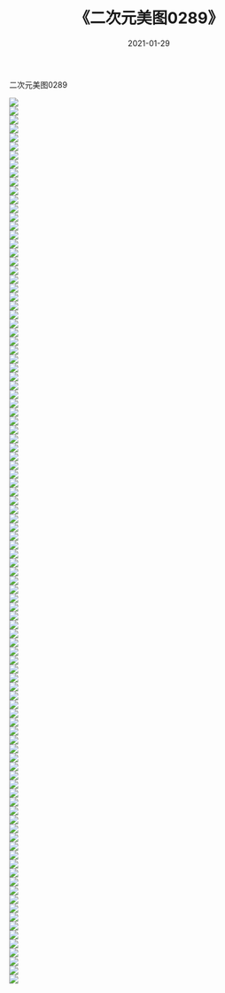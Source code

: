 ﻿---
layout: post
title:  《二次元美图0289》
date:   2021-01-29
img: http://imgx.orgx.ga/二次元/2021/二次元美图0289/000.jpg
categories: [美女, 清纯, 唯美]
---

二次元美图0289

 ![](http://imgx.orgx.ga/二次元/2021/二次元美图0289/001.jpg) <br>![](http://imgx.orgx.ga/二次元/2021/二次元美图0289/002.jpg) <br>![](http://imgx.orgx.ga/二次元/2021/二次元美图0289/003.jpg) <br>![](http://imgx.orgx.ga/二次元/2021/二次元美图0289/004.jpg) <br>![](http://imgx.orgx.ga/二次元/2021/二次元美图0289/005.jpg) <br>![](http://imgx.orgx.ga/二次元/2021/二次元美图0289/006.jpg) <br>![](http://imgx.orgx.ga/二次元/2021/二次元美图0289/007.jpg) <br>![](http://imgx.orgx.ga/二次元/2021/二次元美图0289/008.jpg) <br>![](http://imgx.orgx.ga/二次元/2021/二次元美图0289/009.jpg) <br>![](http://imgx.orgx.ga/二次元/2021/二次元美图0289/010.jpg) <br>![](http://imgx.orgx.ga/二次元/2021/二次元美图0289/011.jpg) <br>![](http://imgx.orgx.ga/二次元/2021/二次元美图0289/012.jpg) <br>![](http://imgx.orgx.ga/二次元/2021/二次元美图0289/013.jpg) <br>![](http://imgx.orgx.ga/二次元/2021/二次元美图0289/014.jpg) <br>![](http://imgx.orgx.ga/二次元/2021/二次元美图0289/015.jpg) <br>![](http://imgx.orgx.ga/二次元/2021/二次元美图0289/016.jpg) <br>![](http://imgx.orgx.ga/二次元/2021/二次元美图0289/017.jpg) <br>![](http://imgx.orgx.ga/二次元/2021/二次元美图0289/018.jpg) <br>![](http://imgx.orgx.ga/二次元/2021/二次元美图0289/019.jpg) <br>![](http://imgx.orgx.ga/二次元/2021/二次元美图0289/020.jpg) <br>![](http://imgx.orgx.ga/二次元/2021/二次元美图0289/021.jpg) <br>![](http://imgx.orgx.ga/二次元/2021/二次元美图0289/022.jpg) <br>![](http://imgx.orgx.ga/二次元/2021/二次元美图0289/023.jpg) <br>![](http://imgx.orgx.ga/二次元/2021/二次元美图0289/024.jpg) <br>![](http://imgx.orgx.ga/二次元/2021/二次元美图0289/025.jpg) <br>![](http://imgx.orgx.ga/二次元/2021/二次元美图0289/026.jpg) <br>![](http://imgx.orgx.ga/二次元/2021/二次元美图0289/027.jpg) <br>![](http://imgx.orgx.ga/二次元/2021/二次元美图0289/028.jpg) <br>![](http://imgx.orgx.ga/二次元/2021/二次元美图0289/029.jpg) <br>![](http://imgx.orgx.ga/二次元/2021/二次元美图0289/030.jpg) <br>![](http://imgx.orgx.ga/二次元/2021/二次元美图0289/031.jpg) <br>![](http://imgx.orgx.ga/二次元/2021/二次元美图0289/032.jpg) <br>![](http://imgx.orgx.ga/二次元/2021/二次元美图0289/033.jpg) <br>![](http://imgx.orgx.ga/二次元/2021/二次元美图0289/034.jpg) <br>![](http://imgx.orgx.ga/二次元/2021/二次元美图0289/035.jpg) <br>![](http://imgx.orgx.ga/二次元/2021/二次元美图0289/036.jpg) <br>![](http://imgx.orgx.ga/二次元/2021/二次元美图0289/037.jpg) <br>![](http://imgx.orgx.ga/二次元/2021/二次元美图0289/038.jpg) <br>![](http://imgx.orgx.ga/二次元/2021/二次元美图0289/039.jpg) <br>![](http://imgx.orgx.ga/二次元/2021/二次元美图0289/040.jpg) <br>![](http://imgx.orgx.ga/二次元/2021/二次元美图0289/041.jpg) <br>![](http://imgx.orgx.ga/二次元/2021/二次元美图0289/042.jpg) <br>![](http://imgx.orgx.ga/二次元/2021/二次元美图0289/043.jpg) <br>![](http://imgx.orgx.ga/二次元/2021/二次元美图0289/044.jpg) <br>![](http://imgx.orgx.ga/二次元/2021/二次元美图0289/045.jpg) <br>![](http://imgx.orgx.ga/二次元/2021/二次元美图0289/046.jpg) <br>![](http://imgx.orgx.ga/二次元/2021/二次元美图0289/047.jpg) <br>![](http://imgx.orgx.ga/二次元/2021/二次元美图0289/048.jpg) <br>![](http://imgx.orgx.ga/二次元/2021/二次元美图0289/049.jpg) <br>![](http://imgx.orgx.ga/二次元/2021/二次元美图0289/050.jpg) <br>![](http://imgx.orgx.ga/二次元/2021/二次元美图0289/051.jpg) <br>![](http://imgx.orgx.ga/二次元/2021/二次元美图0289/052.jpg) <br>![](http://imgx.orgx.ga/二次元/2021/二次元美图0289/053.jpg) <br>![](http://imgx.orgx.ga/二次元/2021/二次元美图0289/054.jpg) <br>![](http://imgx.orgx.ga/二次元/2021/二次元美图0289/055.jpg) <br>![](http://imgx.orgx.ga/二次元/2021/二次元美图0289/056.jpg) <br>![](http://imgx.orgx.ga/二次元/2021/二次元美图0289/057.jpg) <br>![](http://imgx.orgx.ga/二次元/2021/二次元美图0289/058.jpg) <br>![](http://imgx.orgx.ga/二次元/2021/二次元美图0289/059.jpg) <br>![](http://imgx.orgx.ga/二次元/2021/二次元美图0289/060.jpg) <br>![](http://imgx.orgx.ga/二次元/2021/二次元美图0289/061.jpg) <br>![](http://imgx.orgx.ga/二次元/2021/二次元美图0289/062.jpg) <br>![](http://imgx.orgx.ga/二次元/2021/二次元美图0289/063.jpg) <br>![](http://imgx.orgx.ga/二次元/2021/二次元美图0289/064.jpg) <br>![](http://imgx.orgx.ga/二次元/2021/二次元美图0289/065.jpg) <br>![](http://imgx.orgx.ga/二次元/2021/二次元美图0289/066.jpg) <br>![](http://imgx.orgx.ga/二次元/2021/二次元美图0289/067.jpg) <br>![](http://imgx.orgx.ga/二次元/2021/二次元美图0289/068.jpg) <br>![](http://imgx.orgx.ga/二次元/2021/二次元美图0289/069.jpg) <br>![](http://imgx.orgx.ga/二次元/2021/二次元美图0289/070.jpg) <br>![](http://imgx.orgx.ga/二次元/2021/二次元美图0289/071.jpg) <br>![](http://imgx.orgx.ga/二次元/2021/二次元美图0289/072.jpg) <br>![](http://imgx.orgx.ga/二次元/2021/二次元美图0289/073.jpg) <br>![](http://imgx.orgx.ga/二次元/2021/二次元美图0289/074.jpg) <br>![](http://imgx.orgx.ga/二次元/2021/二次元美图0289/075.jpg) <br>![](http://imgx.orgx.ga/二次元/2021/二次元美图0289/076.jpg) <br>![](http://imgx.orgx.ga/二次元/2021/二次元美图0289/077.jpg) <br>![](http://imgx.orgx.ga/二次元/2021/二次元美图0289/078.jpg) <br>![](http://imgx.orgx.ga/二次元/2021/二次元美图0289/079.jpg) <br>![](http://imgx.orgx.ga/二次元/2021/二次元美图0289/080.jpg) <br>![](http://imgx.orgx.ga/二次元/2021/二次元美图0289/081.jpg) <br>![](http://imgx.orgx.ga/二次元/2021/二次元美图0289/082.jpg) <br>![](http://imgx.orgx.ga/二次元/2021/二次元美图0289/083.jpg) <br>![](http://imgx.orgx.ga/二次元/2021/二次元美图0289/084.jpg) <br>![](http://imgx.orgx.ga/二次元/2021/二次元美图0289/085.jpg) <br>![](http://imgx.orgx.ga/二次元/2021/二次元美图0289/086.jpg) <br>![](http://imgx.orgx.ga/二次元/2021/二次元美图0289/087.jpg) <br>![](http://imgx.orgx.ga/二次元/2021/二次元美图0289/088.jpg) <br>![](http://imgx.orgx.ga/二次元/2021/二次元美图0289/089.jpg) <br>![](http://imgx.orgx.ga/二次元/2021/二次元美图0289/090.jpg) <br>![](http://imgx.orgx.ga/二次元/2021/二次元美图0289/091.jpg) <br>![](http://imgx.orgx.ga/二次元/2021/二次元美图0289/092.jpg) <br>![](http://imgx.orgx.ga/二次元/2021/二次元美图0289/093.jpg) <br>![](http://imgx.orgx.ga/二次元/2021/二次元美图0289/094.jpg) <br>![](http://imgx.orgx.ga/二次元/2021/二次元美图0289/095.jpg) <br>![](http://imgx.orgx.ga/二次元/2021/二次元美图0289/096.jpg) <br>![](http://imgx.orgx.ga/二次元/2021/二次元美图0289/097.jpg) <br>![](http://imgx.orgx.ga/二次元/2021/二次元美图0289/098.jpg) <br>![](http://imgx.orgx.ga/二次元/2021/二次元美图0289/099.jpg) <br>![](http://imgx.orgx.ga/二次元/2021/二次元美图0289/100.jpg) <br>